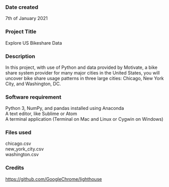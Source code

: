 ### Date created
7th of January 2021

### Project Title
Explore US Bikeshare Data

### Description
In this project, with use of Python and data provided by Motivate, a bike share system provider for many major cities in the United States, you will  uncover bike share usage patterns in three large cities: Chicago, New York City, and Washington, DC.

### Software requirement
Python 3, NumPy, and pandas installed using Anaconda <Br>
A text editor, like Sublime or Atom <Br>
A terminal application (Terminal on Mac and Linux or Cygwin on Windows) <Br>

### Files used
chicago.csv <Br>
new_york_city.csv <Br>
washington.csv <Br>

### Credits
https://github.com/GoogleChrome/lighthouse
